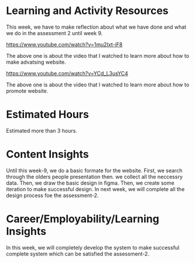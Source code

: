 # Learning and Activity Resources

This week, we have to make reflection about what we have done and what we do in the assessment 2 until week 9.

https://www.youtube.com/watch?v=1mu2Ixt-iF8
 
The above one is about the video that I watched to learn more about how to make advatsing website.

https://www.youtube.com/watch?v=YCd_L3usYC4

The above one is about the video that I watched to learn more about how to promote website.

# Estimated Hours

Estimated more than 3 hours.

# Content Insights

Until this week-9, we do a basic formate for the website. First, we search through the olders people presentation then. we collect all the neccessry data. Then, we draw the basic design in figma. Then, we create some iteration to make successful design. In next week, we will complete all the design process foe the assessment-2.

# Career/Employability/Learning Insights

In this week, we will completely develop the system to make successful complete system which can be satisfied the assessment-2.
